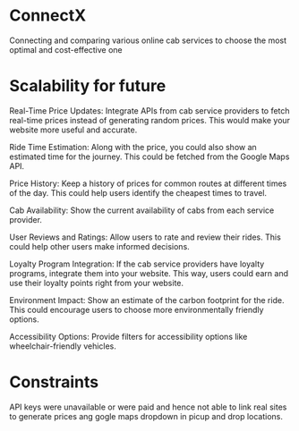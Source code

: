 # ConnectX
Connecting and comparing various online cab services to choose the most optimal and cost-effective one

# Scalability for future
Real-Time Price Updates: Integrate APIs from cab service providers to fetch real-time prices instead of generating random prices. This would make your website more useful and accurate.

Ride Time Estimation: Along with the price, you could also show an estimated time for the journey. This could be fetched from the Google Maps API.

Price History: Keep a history of prices for common routes at different times of the day. This could help users identify the cheapest times to travel.

Cab Availability: Show the current availability of cabs from each service provider.

User Reviews and Ratings: Allow users to rate and review their rides. This could help other users make informed decisions.

Loyalty Program Integration: If the cab service providers have loyalty programs, integrate them into your website. This way, users could earn and use their loyalty points right from your website.

Environment Impact: Show an estimate of the carbon footprint for the ride. This could encourage users to choose more environmentally friendly options.

Accessibility Options: Provide filters for accessibility options like wheelchair-friendly vehicles.

# Constraints 

API keys were unavailable or were paid and hence not able to link real sites to generate prices ang gogle maps dropdown in picup and
drop locations.
